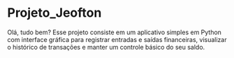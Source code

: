 # Projeto_Jeofton
Olá, tudo bem? Esse projeto consiste em um aplicativo simples em Python com interface gráfica para registrar entradas e saídas financeiras, visualizar o histórico de transações e manter um controle básico do seu saldo.  
